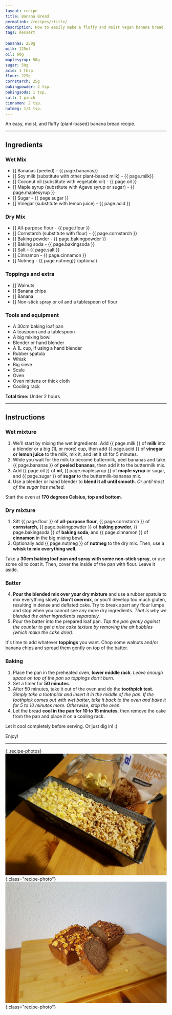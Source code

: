 ```yaml
---
layout: recipe
title: Banana Bread
permalink: /recipes/:title/
description: How to easily make a fluffy and moist vegan banana bread
tags: dessert

bananas: 250g
milk: 125ml
oil: 60g
maplesyrup: 50g
sugar: 50g
acid: 1 tbsp.
flour: 225g
cornstarch: 25g
bakingpowder: 2 tsp.
bakingsoda: 1 tsp.
salt: 1 pinch
cinnamon: 2 tsp.
nutmeg: 1/4 tsp.
---
```


An easy, moist, and fluffy (plant-based) banana bread recipe.

---

## Ingredients

### Wet Mix

- [] Bananas (peeled) - {{ page.bananas}}
- [] Soy milk (substitute with other plant-based milk) - {{ page.milk}}
- [] Coconut oil (substitute with vegetable oil) - {{ page.oil }}
- [] Maple syrup (substitute with Agave syrup or sugar) - {{ page.maplesyrup }}
- [] Sugar - {{ page.sugar }}
- [] Vinegar (substitute with lemon juice) - {{ page.acid }}

### Dry Mix

- [] All-purpose flour - {{ page.flour }}
- [] Cornstarch (substitute with flour) - {{ page.cornstarch }}
- [] Baking powder - {{ page.bakingpowder }}
- [] Baking soda - {{ page.bakingsoda }}
- [] Salt - {{ page.salt }}
- [] Cinnamon - {{ page.cinnamon }}
- [] Nutmeg - {{ page.nutmeg}} (optional)

### Toppings and extra

- [] Walnuts
- [] Banana chips
- [] Banana
- [] Non-stick spray or oil and a tablespoon of flour

### Tools and equipment

- A 30cm baking loaf pan
- A teaspoon and a tablespoon
- A big mixing bowl
- Blender or hand blender
- A 1L cup, if using a hand blender
- Rubber spatula
- Whisk
- Big sieve
- Scale
- Oven
- Oven mittens or thick cloth
- Cooling rack

**Total time:** Under 2 hours

---

## Instructions

### Wet mixture

1. We'll start by mixing the wet ingredients. Add {{ page.milk }} of **milk** into a blender or a big (1L or more) cup, then add {{ page.acid }} of **vinegar or lemon juice** to the milk, mix it, and let it sit for 5 minutes.
2. While you wait for the milk to become buttermilk, peel bananas and take {{ page.bananas }} of **peeled bananas**, then add it to the buttermilk mix.
3. Add {{ page.oil }} of **oil**, {{ page.maplesyrup }} of **maple syrup** or sugar, and {{ page.sugar }} of **sugar** to the buttermilk-bananas mix.
4. Use a blender or hand blender to **blend it all until smooth**. _Or until most of the sugar has melted._

Start the oven at **170 degrees Celsius, top and bottom**.

### Dry mixture

1. Sift {{ page.flour }} of **all-purpose flour**, {{ page.cornstarch }} of **cornstarch**, {{ page.bakingpowder }} of **baking powder**, {{ page.bakingsoda }} of **baking soda**, and {{ page.cinnamon }} of **cinnamon** in the big mixing bowl.
2. Optionally add {{ page.nutmeg }} of **nutmeg** to the dry mix. Then, use a **whisk to mix everything well**.

Take a **30cm baking loaf pan and spray with some non-stick spray**, or use some oil to coat it. Then, cover the inside of the pan with flour. Leave it aside.

### Batter

4.  **Pour the blended mix over your dry mixture** and use a rubber spatula to mix everything slowly. **Don't overmix**, or you'll develop too much gluten, resulting in dense and deflated cake. Try to break apart any flour lumps and stop when you cannot see any more dry ingredients. _That is why we blended the other ingredients separately._
5.  Pour the batter into the prepared loaf pan. _Tap the pan gently against the counter to get a nice cake texture by removing the air bubbles (which make the cake drier)._

It's time to add whatever **toppings** you want. Chop some walnuts and/or banana chips and spread them gently on top of the batter.

### Baking

1.  Place the pan in the preheated oven, **lower middle rack**. _Leave enough space on top of the pan so toppings don't burn._
2.  Set a timer for **50 minutes**.
3.  After 50 minutes, take it out of the oven and do the **toothpick test**. _Simply take a toothpick and insert it in the middle of the pan. If the toothpick comes out with wet batter, take it back to the oven and bake it for 5 to 10 minutes more. Otherwise, stop the oven._
4.  Let the bread **cool in the pan for 10 to 15 minutes**, then remove the cake from the pan and place it on a cooling rack.

Let it cool completely before serving. Or just dig in! :)

Enjoy!

---

{:.recipe-photos}
![Banana Bread Before](/assets/recipes/banana_bread_before.jpg){:class="recipe-photo"}
![Banana Bread After](/assets/recipes/banana_bread_after.jpg){:class="recipe-photo"}